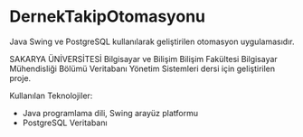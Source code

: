# DernekTakipOtomasyonu
Java Swing ve PostgreSQL kullanılarak geliştirilen otomasyon uygulamasıdır. 

SAKARYA ÜNİVERSİTESİ Bilgisayar ve Bilişim Bilişim Fakültesi Bilgisayar Mühendisliği Bölümü
Veritabanı Yönetim Sistemleri dersi için geliştirilen proje.

Kullanılan Teknolojiler:
  
  - Java programlama dili, Swing arayüz platformu
  - PostgreSQL Veritabanı
  
